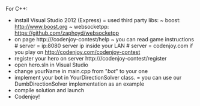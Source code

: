 For C++:
- install Visual Studio 2012 (Express)
    = used third party libs:
        ~ boost: http://www.boost.org
        ~ websocketpp: https://github.com/zaphoyd/websocketpp
- on page http://<server>/codenjoy-contest/help
    ~ you can read game instructions
        # server = ip:8080 server ip inside your LAN
        # server = codenjoy.com if you play on http://codenjoy.com/codenjoy-contest
- register your hero on server http://<server>/codenjoy-contest/register
- open hero.sln in Visual Studio
- change yourName in main.cpp from "_bot_" to your one
- implement your bot in YourDirectionSolver class.
    = you can use our DumbDirectionSolver implementation as an example
- compile solution and launch
- Codenjoy!



